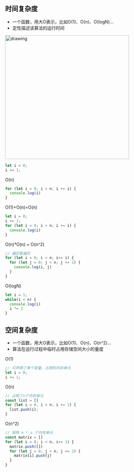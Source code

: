 ## 时间复杂度
- 一个函数，用大O表示，比如O(1)、O(n)、O(logN)...
- 定性描述该算法的运行时间

<img src="/alg/complexity/1.png" alt="drawing" width="400"/>

```javascript
let i = 0;
i += 1;
```
O(n)
```javascript
for (let i = 0; i < n; i += i) {
  console.log(i)
}
```
O(1)+O(n)=O(n)
```javascript
let i = 0;
i += 1;
for (let i = 0; i < n; i += i) {
  console.log(i)
}
```
O(n)*O(n) = O(n^2)
```javascript
// 遍历套遍历
for (let i = 0; i < n; i+= i) {
  for (let j = 0; j < n; j += 1) {
    console.log(i, j)
  }
}
```
O(logN)
```javascript
let i = 1;
while(i < n) {
  console.log(i)
  i *= 2
}
```
## 空间复杂度

- 一个函数，用大O表示，比如O(1)、O(n)、O(n^2)...
- 算法在运行过程中临时占用存储空间大小的量度

O(1)
```javascript
// 只声明了单个变量，占用的内存单元
let i = 0;
i += 1;
```
O(n)
```javascript
// 占用了n个内存单元
const list = []
for (let i = 0, i < n; i += 1) {
  list.push(i);
}
```
O(n^2)
```javascript
// 矩阵 n * n 个内存单元
const matrix = []
for (let i = 0; i < n; i+= 1) {
  matrix.push([])
  for (let j = 0; j < n; j += 1) {
    matrix[i].push(j)
  }
}
```
## 
